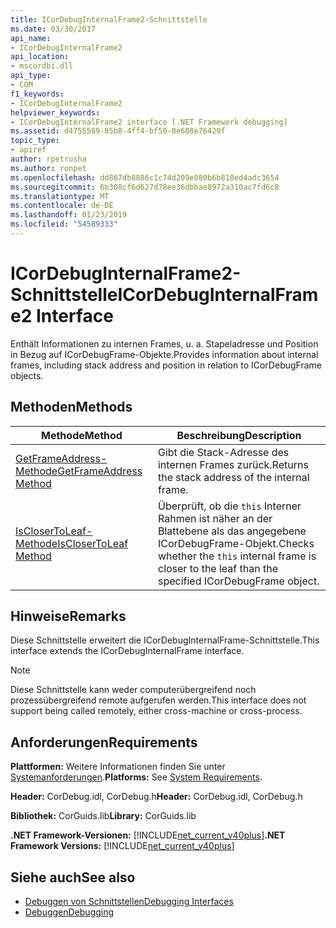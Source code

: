 ```yaml
---
title: ICorDebugInternalFrame2-Schnittstelle
ms.date: 03/30/2017
api_name:
- ICorDebugInternalFrame2
api_location:
- mscordbi.dll
api_type:
- COM
f1_keywords:
- ICorDebugInternalFrame2
helpviewer_keywords:
- ICorDebugInternalFrame2 interface [.NET Framework debugging]
ms.assetid: d4755569-85b8-4ff4-bf50-0e608e76429f
topic_type:
- apiref
author: rpetrusha
ms.author: ronpet
ms.openlocfilehash: dd867db8886c1c74d209e080b6b810ed4adc3654
ms.sourcegitcommit: 6b308cf6d627d78ee36dbbae8972a310ac7fd6c8
ms.translationtype: MT
ms.contentlocale: de-DE
ms.lasthandoff: 01/23/2019
ms.locfileid: "54589333"
---
```

# <a name="icordebuginternalframe2-interface"></a><span data-ttu-id="afaa6-102">ICorDebugInternalFrame2-Schnittstelle</span><span class="sxs-lookup"><span data-stu-id="afaa6-102">ICorDebugInternalFrame2 Interface</span></span>
<span data-ttu-id="afaa6-103">Enthält Informationen zu internen Frames, u. a. Stapeladresse und Position in Bezug auf ICorDebugFrame-Objekte.</span><span class="sxs-lookup"><span data-stu-id="afaa6-103">Provides information about internal frames, including stack address and position in relation to ICorDebugFrame objects.</span></span>  
  
## <a name="methods"></a><span data-ttu-id="afaa6-104">Methoden</span><span class="sxs-lookup"><span data-stu-id="afaa6-104">Methods</span></span>  
  
|<span data-ttu-id="afaa6-105">Methode</span><span class="sxs-lookup"><span data-stu-id="afaa6-105">Method</span></span>|<span data-ttu-id="afaa6-106">Beschreibung</span><span class="sxs-lookup"><span data-stu-id="afaa6-106">Description</span></span>|  
|------------|-----------------|  
|[<span data-ttu-id="afaa6-107">GetFrameAddress-Methode</span><span class="sxs-lookup"><span data-stu-id="afaa6-107">GetFrameAddress Method</span></span>](../../../../docs/framework/unmanaged-api/debugging/icordebuginternalframe2-getframeaddress-method.md)|<span data-ttu-id="afaa6-108">Gibt die Stack-Adresse des internen Frames zurück.</span><span class="sxs-lookup"><span data-stu-id="afaa6-108">Returns the stack address of the internal frame.</span></span>|  
|[<span data-ttu-id="afaa6-109">IsCloserToLeaf-Methode</span><span class="sxs-lookup"><span data-stu-id="afaa6-109">IsCloserToLeaf Method</span></span>](../../../../docs/framework/unmanaged-api/debugging/icordebuginternalframe2-isclosertoleaf-method.md)|<span data-ttu-id="afaa6-110">Überprüft, ob die `this` Interner Rahmen ist näher an der Blattebene als das angegebene ICorDebugFrame-Objekt.</span><span class="sxs-lookup"><span data-stu-id="afaa6-110">Checks whether the `this` internal frame is closer to the leaf than the specified ICorDebugFrame object.</span></span>|  
  
## <a name="remarks"></a><span data-ttu-id="afaa6-111">Hinweise</span><span class="sxs-lookup"><span data-stu-id="afaa6-111">Remarks</span></span>  
 <span data-ttu-id="afaa6-112">Diese Schnittstelle erweitert die ICorDebugInternalFrame-Schnittstelle.</span><span class="sxs-lookup"><span data-stu-id="afaa6-112">This interface extends the ICorDebugInternalFrame interface.</span></span>  
  
> [!NOTE]
>  <span data-ttu-id="afaa6-113">Diese Schnittstelle kann weder computerübergreifend noch prozessübergreifend remote aufgerufen werden.</span><span class="sxs-lookup"><span data-stu-id="afaa6-113">This interface does not support being called remotely, either cross-machine or cross-process.</span></span>  
  
## <a name="requirements"></a><span data-ttu-id="afaa6-114">Anforderungen</span><span class="sxs-lookup"><span data-stu-id="afaa6-114">Requirements</span></span>  
 <span data-ttu-id="afaa6-115">**Plattformen:** Weitere Informationen finden Sie unter [Systemanforderungen](../../../../docs/framework/get-started/system-requirements.md).</span><span class="sxs-lookup"><span data-stu-id="afaa6-115">**Platforms:** See [System Requirements](../../../../docs/framework/get-started/system-requirements.md).</span></span>  
  
 <span data-ttu-id="afaa6-116">**Header:** CorDebug.idl, CorDebug.h</span><span class="sxs-lookup"><span data-stu-id="afaa6-116">**Header:** CorDebug.idl, CorDebug.h</span></span>  
  
 <span data-ttu-id="afaa6-117">**Bibliothek:** CorGuids.lib</span><span class="sxs-lookup"><span data-stu-id="afaa6-117">**Library:** CorGuids.lib</span></span>  
  
 <span data-ttu-id="afaa6-118">**.NET Framework-Versionen:** [!INCLUDE[net_current_v40plus](../../../../includes/net-current-v40plus-md.md)]</span><span class="sxs-lookup"><span data-stu-id="afaa6-118">**.NET Framework Versions:** [!INCLUDE[net_current_v40plus](../../../../includes/net-current-v40plus-md.md)]</span></span>  
  
## <a name="see-also"></a><span data-ttu-id="afaa6-119">Siehe auch</span><span class="sxs-lookup"><span data-stu-id="afaa6-119">See also</span></span>
- [<span data-ttu-id="afaa6-120">Debuggen von Schnittstellen</span><span class="sxs-lookup"><span data-stu-id="afaa6-120">Debugging Interfaces</span></span>](../../../../docs/framework/unmanaged-api/debugging/debugging-interfaces.md)
- [<span data-ttu-id="afaa6-121">Debuggen</span><span class="sxs-lookup"><span data-stu-id="afaa6-121">Debugging</span></span>](../../../../docs/framework/unmanaged-api/debugging/index.md)
